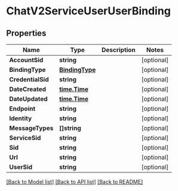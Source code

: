 # ChatV2ServiceUserUserBinding

## Properties

Name | Type | Description | Notes
------------ | ------------- | ------------- | -------------
**AccountSid** | **string** |  | [optional] 
**BindingType** | [**BindingType**](binding_type.md) |  | [optional] 
**CredentialSid** | **string** |  | [optional] 
**DateCreated** | [**time.Time**](time.Time.md) |  | [optional] 
**DateUpdated** | [**time.Time**](time.Time.md) |  | [optional] 
**Endpoint** | **string** |  | [optional] 
**Identity** | **string** |  | [optional] 
**MessageTypes** | **[]string** |  | [optional] 
**ServiceSid** | **string** |  | [optional] 
**Sid** | **string** |  | [optional] 
**Url** | **string** |  | [optional] 
**UserSid** | **string** |  | [optional] 

[[Back to Model list]](../README.md#documentation-for-models) [[Back to API list]](../README.md#documentation-for-api-endpoints) [[Back to README]](../README.md)


